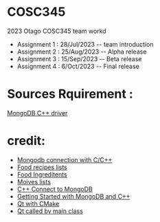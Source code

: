 # COSC345
2023 Otago COSC345 team workd 


* Assignment 1 : 28/Jul/2023  -- team introduction
* Assignment 2 : 25/Aug/2023  -- Alpha release 
* Assignment 3 : 15/Sep/2023   -- Beta release 
* Assignment 4 : 6/Oct/2023  -- Final release 

# Sources Rquirement : 
[MongoDB C++ driver](https://mongocxx.org/mongocxx-v3/installation/)

# credit:

* [Mongodb connection with C/C++](https://www.mongodb.com/docs/drivers/cxx/)
* [Food recipes lists](https://www.kaggle.com/datasets/paultimothymooney/recipenlg/code?resource=download)
* [Food Ingreditents](https://www.kaggle.com/datasets/pes12017000148/food-ingredients-and-recipe-dataset-with-images)
* [Moives lists](https://www.kaggle.com/datasets/rounakbanik/the-movies-dataset)
* [C++ Connect to MongoDB](https://www.google.com/search?sxsrf=AB5stBildVmcn50TbInE3bXgggo5pPk5Lg:1689388570083&q=connecting+mongodb+compass+with+C%2B%2B&tbm=vid&sa=X&ved=2ahUKEwictO3s1o-AAxXpq1YBHRdkDyMQ0pQJegQICxAB#fpstate=ive&vld=cid:1452010a,vid:GKTItIcOb60)
* [Getting Started with MongoDB and C++](https://www.mongodb.com/developer/products/mongodb/getting-started-mongodb-cpp/)
* [Qt with CMake](https://doc.qt.io/qt-6/cmake-get-started.html#building-a-c-console-application)
* [Qt called by main class](https://stackoverflow.com/questions/17450039/qt-c-gui-call-from-another-class)